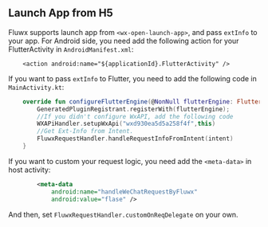 ## Launch App from H5
Fluwx supports launch app from `<wx-open-launch-app>`, and pass `extInfo` to your app.
For Android side, you need add the following action for your FlutterActivity in `AndroidManifest.xml`:
```
    <action android:name="${applicationId}.FlutterActivity" />
```
If you want to pass `extInfo` to Flutter, you need to add the following code in `MainActivity.kt`:
```kotlin
    override fun configureFlutterEngine(@NonNull flutterEngine: FlutterEngine) {
        GeneratedPluginRegistrant.registerWith(flutterEngine);
        //If you didn't configure WxAPI, add the following code
        WXAPiHandler.setupWxApi("wxd930ea5d5a258f4f",this)
        //Get Ext-Info from Intent.
        FluwxRequestHandler.handleRequestInfoFromIntent(intent)
    }
```
If you want to custom your request logic, you need add the `<meta-data>` in host activity:
```xml
        <meta-data
            android:name="handleWeChatRequestByFluwx"
            android:value="flase" />
```
And then, set `FluwxRequestHandler.customOnReqDelegate` on your own.